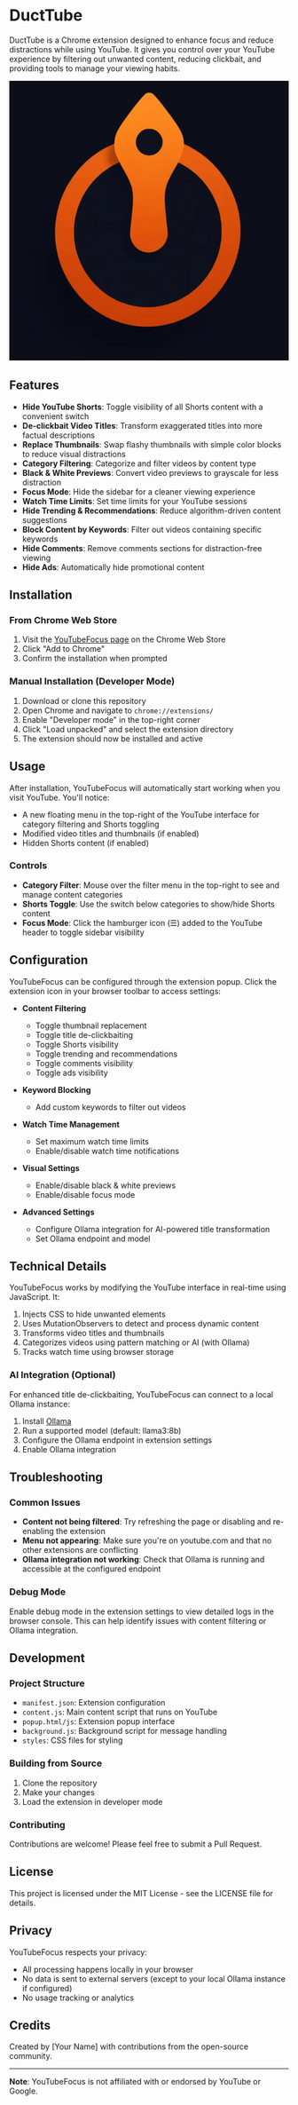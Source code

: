 # DuctTube

DuctTube is a Chrome extension designed to enhance focus and reduce distractions while using YouTube. It gives you control over your YouTube experience by filtering out unwanted content, reducing clickbait, and providing tools to manage your viewing habits.

![YouTubeFocus Screenshot](duck_tube_logo.png)

## Features

- **Hide YouTube Shorts**: Toggle visibility of all Shorts content with a convenient switch
- **De-clickbait Video Titles**: Transform exaggerated titles into more factual descriptions
- **Replace Thumbnails**: Swap flashy thumbnails with simple color blocks to reduce visual distractions
- **Category Filtering**: Categorize and filter videos by content type
- **Black & White Previews**: Convert video previews to grayscale for less distraction
- **Focus Mode**: Hide the sidebar for a cleaner viewing experience
- **Watch Time Limits**: Set time limits for your YouTube sessions
- **Hide Trending & Recommendations**: Reduce algorithm-driven content suggestions
- **Block Content by Keywords**: Filter out videos containing specific keywords
- **Hide Comments**: Remove comments sections for distraction-free viewing
- **Hide Ads**: Automatically hide promotional content

## Installation

### From Chrome Web Store
1. Visit the [YouTubeFocus page](https://chrome.google.com/webstore/detail/youtubefocus/your-extension-id) on the Chrome Web Store
2. Click "Add to Chrome"
3. Confirm the installation when prompted

### Manual Installation (Developer Mode)
1. Download or clone this repository
2. Open Chrome and navigate to `chrome://extensions/`
3. Enable "Developer mode" in the top-right corner
4. Click "Load unpacked" and select the extension directory
5. The extension should now be installed and active

## Usage

After installation, YouTubeFocus will automatically start working when you visit YouTube. You'll notice:

- A new floating menu in the top-right of the YouTube interface for category filtering and Shorts toggling
- Modified video titles and thumbnails (if enabled)
- Hidden Shorts content (if enabled)

### Controls

- **Category Filter**: Mouse over the filter menu in the top-right to see and manage content categories
- **Shorts Toggle**: Use the switch below categories to show/hide Shorts content
- **Focus Mode**: Click the hamburger icon (☰) added to the YouTube header to toggle sidebar visibility

## Configuration

YouTubeFocus can be configured through the extension popup. Click the extension icon in your browser toolbar to access settings:

- **Content Filtering**
  - Toggle thumbnail replacement
  - Toggle title de-clickbaiting
  - Toggle Shorts visibility
  - Toggle trending and recommendations
  - Toggle comments visibility
  - Toggle ads visibility
  
- **Keyword Blocking**
  - Add custom keywords to filter out videos
  
- **Watch Time Management**
  - Set maximum watch time limits
  - Enable/disable watch time notifications
  
- **Visual Settings**
  - Enable/disable black & white previews
  - Enable/disable focus mode

- **Advanced Settings**
  - Configure Ollama integration for AI-powered title transformation
  - Set Ollama endpoint and model

## Technical Details

YouTubeFocus works by modifying the YouTube interface in real-time using JavaScript. It:

1. Injects CSS to hide unwanted elements
2. Uses MutationObservers to detect and process dynamic content
3. Transforms video titles and thumbnails
4. Categorizes videos using pattern matching or AI (with Ollama)
5. Tracks watch time using browser storage

### AI Integration (Optional)

For enhanced title de-clickbaiting, YouTubeFocus can connect to a local Ollama instance:

1. Install [Ollama](https://ollama.ai/)
2. Run a supported model (default: llama3:8b)
3. Configure the Ollama endpoint in extension settings
4. Enable Ollama integration

## Troubleshooting

### Common Issues

- **Content not being filtered**: Try refreshing the page or disabling and re-enabling the extension
- **Menu not appearing**: Make sure you're on youtube.com and that no other extensions are conflicting
- **Ollama integration not working**: Check that Ollama is running and accessible at the configured endpoint

### Debug Mode

Enable debug mode in the extension settings to view detailed logs in the browser console. This can help identify issues with content filtering or Ollama integration.

## Development

### Project Structure

- `manifest.json`: Extension configuration
- `content.js`: Main content script that runs on YouTube
- `popup.html/js`: Extension popup interface
- `background.js`: Background script for message handling
- `styles`: CSS files for styling

### Building from Source

1. Clone the repository
2. Make your changes
3. Load the extension in developer mode

### Contributing

Contributions are welcome! Please feel free to submit a Pull Request.

## License

This project is licensed under the MIT License - see the LICENSE file for details.

## Privacy

YouTubeFocus respects your privacy:
- All processing happens locally in your browser
- No data is sent to external servers (except to your local Ollama instance if configured)
- No usage tracking or analytics

## Credits

Created by [Your Name] with contributions from the open-source community.

---

**Note**: YouTubeFocus is not affiliated with or endorsed by YouTube or Google.
